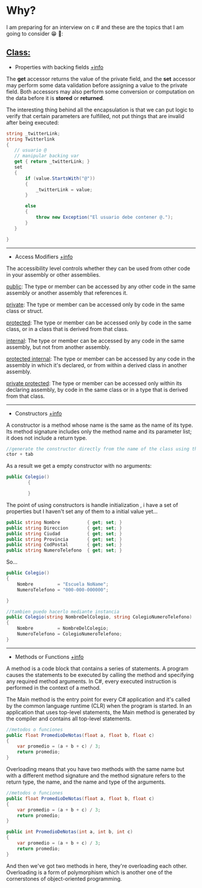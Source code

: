
# Why?

 I am preparing for an interview on c # and these are the topics that I am going to consider :grin: :school_satchel::

 ## <u>Class:</u>
 * Properties with backing fields
 <a href="https://docs.microsoft.com/en-us/dotnet/csharp/programming-guide/classes-and-structs/properties#properties-with-backing-fields" target="_blank">+info</a>
 
 The **get** accessor returns the value of the private field, and the **set** accessor may perform some data validation before assigning a value to the private field. Both accessors may also perform some conversion or computation on the data before it is **stored** or **returned**.
 
 The interesting thing behind all the encapsulation is that we can put logic to verify that certain parameters are fulfilled, not put things that are invalid after being executed:
 ```csharp
string _twitterLink;
string Twitterlink
{
    // usuario @
    // manipular backing var
    get { return _twitterLink; }
    set
    {
        if (value.StartsWith("@"))
        {
            _twitterLink = value;
        }

        else
        {
            throw new Exception("El usuario debe contener @.");
        }
    }

}
```

---
* Access Modifiers <a href="https://docs.microsoft.com/en-us/dotnet/csharp/programming-guide/classes-and-structs/access-modifiers" target="_blank">+info</a>

The accessibility level controls whether they can be used from other code in your assembly or other assemblies.

<a href="https://docs.microsoft.com/en-us/dotnet/csharp/language-reference/keywords/public" target="_blank">public</a>: The type or member can be accessed by any other code in the same assembly or another assembly that references it.

<a href="https://docs.microsoft.com/en-us/dotnet/csharp/language-reference/keywords/private" target="_blank">private</a>: The type or member can be accessed only by code in the same class or struct.

<a href="https://docs.microsoft.com/en-us/dotnet/csharp/language-reference/keywords/protected" target="_blank">protected</a>: The type or member can be accessed only by code in the same class, or in a class that is derived from that class.

<a href="https://docs.microsoft.com/en-us/dotnet/csharp/language-reference/keywords/internal" target="_blank">internal</a>: The type or member can be accessed by any code in the same assembly, but not from another assembly.

<a href="https://docs.microsoft.com/en-us/dotnet/csharp/language-reference/keywords/protected-internal" target="_blank">protected internal</a>: The type or member can be accessed by any code in the assembly in which it's declared, or from within a derived class in another assembly.

<a href="https://docs.microsoft.com/en-us/dotnet/csharp/language-reference/keywords/private-protected" target="_blank">private protected</a>: The type or member can be accessed only within its declaring assembly, by code in the same class or in a type that is derived from that class.

 ---
 * Constructors <a href="https://docs.microsoft.com/en-us/dotnet/csharp/programming-guide/classes-and-structs/constructors" target="_blank">+info</a>
 
 A constructor is a method whose name is the same as the name of its type. Its method signature includes only the method name and its parameter list; it does not include a return type.
 
```csharp
//generate the constructor directly from the name of the class using the command
ctor + tab 
```
As a result we get a empty constructor with no arguments:
```csharp
public Colegio()
        {

        }
```
The point of using constructors is handle initialization , i have a set of properties but I haven't set any of them to a initial value yet...

```csharp
public string Nombre          { get; set; }
public string Direccion       { get; set; }
public string Ciudad          { get; set; }
public string Provincia       { get; set; }
public string CodPostal       { get; set; }
public string NumeroTelefono  { get; set; }
```
So...
```csharp
public Colegio()
{
    Nombre         = "Escuela NoName";
    NumeroTelefono = "000-000-000000";

}

//tambien puedo hacerlo mediante instancia
public Colegio(string NombreDelColegio, string ColegioNumeroTelefono)
{
    Nombre         = NombreDelColegio;
    NumeroTelefono = ColegioNumeroTelefono;
}
```
---
* Methods or Functions <a href="https://docs.microsoft.com/en-us/dotnet/csharp/programming-guide/classes-and-structs/methods" target="_blank">+info</a>

A method is a code block that contains a series of statements. A program causes the statements to be executed by calling the method and specifying any required method arguments. In C#, every executed instruction is performed in the context of a method.

The Main method is the entry point for every C# application and it's called by the common language runtime (CLR) when the program is started. In an application that uses top-level statements, the Main method is generated by the compiler and contains all top-level statements.

```csharp
//metodos o funciones
public float PromedioDeNotas(float a, float b, float c)
{
    var promedio = (a + b + c) / 3;
    return promedio;
}
```

Overloading means that you have two methods with the same name but with a different method signature and the method signature refers to the return type, the name, and the name and type of the arguments.
```csharp
//metodos o funciones
public float PromedioDeNotas(float a, float b, float c)
{
    var promedio = (a + b + c) / 3;
    return promedio;
}

public int PromedioDeNotas(int a, int b, int c)
{
    var promedio = (a + b + c) / 3;
    return promedio;
}
```
And then we've got two methods in here, they're overloading each other. Overloading is a form of polymorphism which is another one of the cornerstones of object-oriented programming. 
